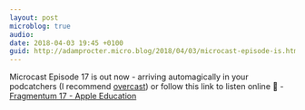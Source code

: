 ```yaml
---
layout: post
microblog: true
audio: 
date: 2018-04-03 19:45 +0100
guid: http://adamprocter.micro.blog/2018/04/03/microcast-episode-is.html
---
```

Microcast Episode 17 is out now - arriving automagically in your podcatchers (I recommend [overcast](https://overcast.fm/)) or follow this link to listen online 🎵 - [Fragmentum 17 - Apple Education](http://fragmentum.adamprocter.co.uk/episode-17-apple-education/)
